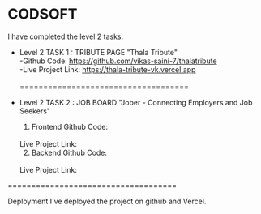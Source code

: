 # CODSOFT

I have completed the level 2 tasks:

- Level 2 TASK 1 : TRIBUTE PAGE
  "Thala Tribute"
  <br>
  -Github Code: https://github.com/vikas-saini-7/thalatribute
  <br>
  -Live Project Link: https://thala-tribute-vk.vercel.app
  <br><br>
====================================

- Level 2 TASK 2 : JOB BOARD
  "Jober - Connecting Employers and Job Seekers"
  <br>
  1. Frontend
    Github Code:
    <br>
    Live Project Link:

  2. Backend
    Github Code:
    <br>
    Live Project Link:
    <br>
====================================

Deployment
I've deployed the project on github and Vercel.
